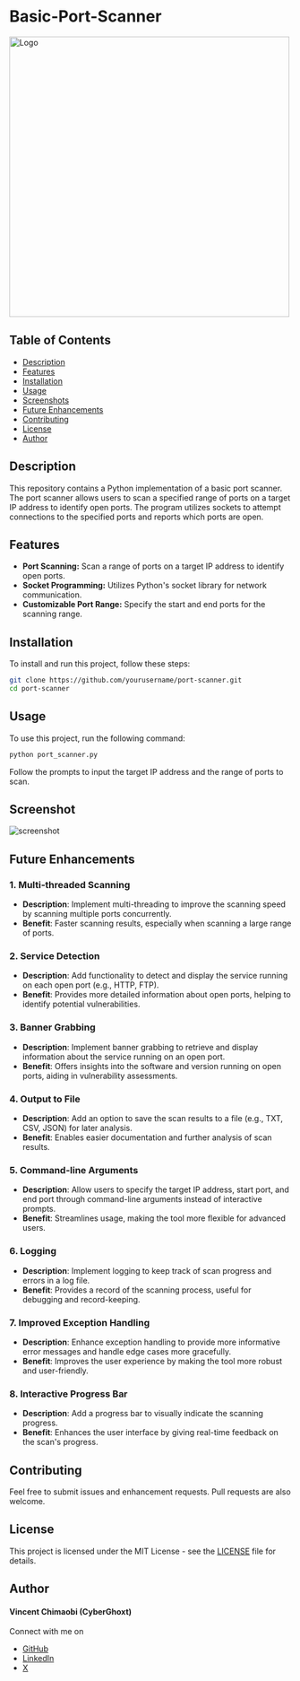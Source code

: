 
# Basic-Port-Scanner

<a>
  <img src="https://example.com/path_to_your_image.jpeg" alt="Logo" width="500" />
</a>

## Table of Contents
- [Description](#description)
- [Features](#features)
- [Installation](#installation)
- [Usage](#usage)
- [Screenshots](#screenshots)
- [Future Enhancements](#future-enhancements)
- [Contributing](#contributing)
- [License](#license)
- [Author](#author)

## Description
This repository contains a Python implementation of a basic port scanner. The port scanner allows users to scan a specified range of ports on a target IP address to identify open ports. The program utilizes sockets to attempt connections to the specified ports and reports which ports are open.

## Features
- **Port Scanning:** Scan a range of ports on a target IP address to identify open ports.
- **Socket Programming:** Utilizes Python's socket library for network communication.
- **Customizable Port Range:** Specify the start and end ports for the scanning range.

## Installation
To install and run this project, follow these steps:

```sh
git clone https://github.com/yourusername/port-scanner.git
cd port-scanner
```

## Usage
To use this project, run the following command:

```sh
python port_scanner.py
```
Follow the prompts to input the target IP address and the range of ports to scan.

## Screenshot

![screenshot]()

## Future Enhancements

### 1. **Multi-threaded Scanning**
   - **Description**: Implement multi-threading to improve the scanning speed by scanning multiple ports concurrently.
   - **Benefit**: Faster scanning results, especially when scanning a large range of ports.

### 2. **Service Detection**
   - **Description**: Add functionality to detect and display the service running on each open port (e.g., HTTP, FTP).
   - **Benefit**: Provides more detailed information about open ports, helping to identify potential vulnerabilities.

### 3. **Banner Grabbing**
   - **Description**: Implement banner grabbing to retrieve and display information about the service running on an open port.
   - **Benefit**: Offers insights into the software and version running on open ports, aiding in vulnerability assessments.

### 4. **Output to File**
   - **Description**: Add an option to save the scan results to a file (e.g., TXT, CSV, JSON) for later analysis.
   - **Benefit**: Enables easier documentation and further analysis of scan results.

### 5. **Command-line Arguments**
   - **Description**: Allow users to specify the target IP address, start port, and end port through command-line arguments instead of interactive prompts.
   - **Benefit**: Streamlines usage, making the tool more flexible for advanced users.

### 6. **Logging**
   - **Description**: Implement logging to keep track of scan progress and errors in a log file.
   - **Benefit**: Provides a record of the scanning process, useful for debugging and record-keeping.

### 7. **Improved Exception Handling**
   - **Description**: Enhance exception handling to provide more informative error messages and handle edge cases more gracefully.
   - **Benefit**: Improves the user experience by making the tool more robust and user-friendly.

### 8. **Interactive Progress Bar**
   - **Description**: Add a progress bar to visually indicate the scanning progress.
   - **Benefit**: Enhances the user interface by giving real-time feedback on the scan's progress.

## Contributing

Feel free to submit issues and enhancement requests. Pull requests are also welcome.

## License

This project is licensed under the MIT License - see the [LICENSE](https://github.com/yourusername/port-scanner/blob/main/LICENSE) file for details.

## Author

#### Vincent Chimaobi (CyberGhoxt)

Connect with me on 
- [GitHub](https://www.github.com/VincentRitchie/VincentRitchie)
- [LinkedIn](https://www.linkedin.com/in/vincent-chimaobi-53b458216?trk=contact-info)
- [X](https://x.com/vin_chimaobi042)
